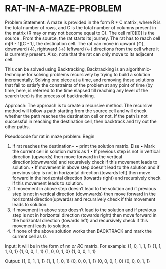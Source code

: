 # RAT-IN-A-MAZE-PROBLEM
Problem Statement: 
A maze is provided in the form R * C matrix, where R is the total number of rows, and C is the total number of columns present in the matrix (R may or may not become equal to C). The cell m[0][0] is the source . From the source, the rat starts its journey. The rat has to reach cell m[R - 1][C - 1], the destination cell. The rat can move in upward (↑), downward (↓), rightward (→) leftward (←) directions from the cell where it is currently present. Also, note that the rat can only move to its adjacent cell. 

This can be solved using Backtracking, Backtracking is an algorithmic-technique for solving problems recursively by trying to build a solution incrementally. Solving one piece at a time, and removing those solutions that fail to satisfy the constraints of the problem at any point of time (by time, here, is referred to the time elapsed till reaching any level of the search tree) is the process of backtracking.

Approach:
The approach is to create a recursive method. The recursive method will follow a path starting from the source cell and will check whether the path reaches the destination cell or not. If the path is not successful in reaching the destination cell, then backtrack and try out the other paths.

Pseudocode for rat in maze problem:
Begin
1.	If rat reaches the destination+
    •	print the solution matrix.
Else
    •	Mark the current cell in solution matrix as 1
    •	If previous step is not in vertical direction (upwards) then move forward in the vertical direction(downwards) and recursively check if this movement leads to solution.
    •	If movement in above step doesn’t lead to the solution and if previous step is not in horizontal direction (towards left) then move forward in the horizontal direction (towards right) and recursively check if this movement leads to solution.
2.	If movement in above step doesn’t lead to the solution and if previous step is not in vertical direction (downwards) then move forward in the horizontal direction(upwards) and recursively check if this movement leads to solution.
3.	If movement in above step doesn’t lead to the solution and if previous step is not in horizontal direction (towards right) then move forward in the horizontal direction (towards left) and recursively check if this movement leads to solution.
4.	If none of the above solution works then BACKTRACK and mark the current cell as 0.

Input: It will be in the form of n*n or R*C matrix.
For example:
{1, 0, 1, 1, 1}
{1, 1, 1, 0, 1}
{1, 0, 0, 1, 1}
{1, 0, 0, 1, 0}
{1, 0, 0, 1, 1}

Output: 
{1, 0, 1, 1, 1}
{1, 1, 1, 0, 1}
{0, 0, 0, 1, 1}
{0, 0, 0, 1, 0}
{0, 0, 0, 1, 1}
